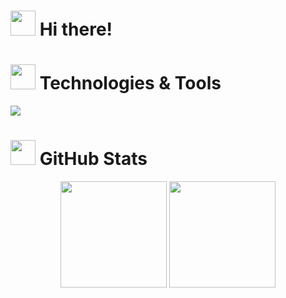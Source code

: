 <h1><img src="" width="40" height="40"> Hi there!</h1> 

<h1><img src="https://simpleicons.org/icons/csharp.svg" width="40" height="40"> Technologies & Tools</h1>

![](https://img.shields.io/badge/-C%23-blueviolet)

<h1><img src="octocats/mona-loading.gif" width="40" height="40"> GitHub Stats</h1>

<div align="center">
  <img height="170em" src="https://github-readme-stats.vercel.app/api?username=crashmax-dev&layout=compact&show_icons=true&theme=white&icon_color=2a84ea&hide_border=true&bg_color=00000000&text_color=2a84ea" />
  <img height="170em" src="https://github-readme-stats.vercel.app/api/top-langs/?username=crashmax-dev&layout=compact&theme=white&icon_color=2a84ea&hide_border=true&bg_color=00000000&text_color=2a84ea" />
</div>
